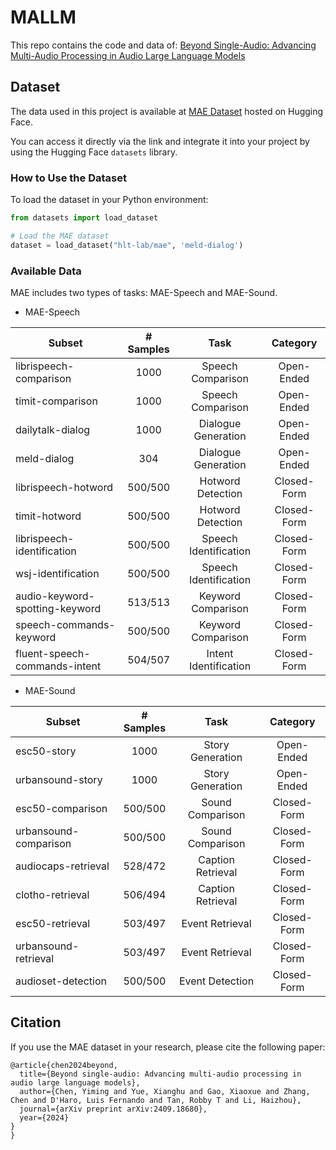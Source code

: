 # MALLM

This repo contains the code and data of:
[Beyond Single-Audio: Advancing Multi-Audio Processing in Audio Large Language Models](https://arxiv.org/abs/2409.18680)


## Dataset

The data used in this project is available at [MAE Dataset](https://huggingface.co/datasets/hlt-lab/mae) hosted on Hugging Face.

You can access it directly via the link and integrate it into your project by using the Hugging Face `datasets` library.

### How to Use the Dataset

To load the dataset in your Python environment:

```python
from datasets import load_dataset

# Load the MAE dataset
dataset = load_dataset("hlt-lab/mae", 'meld-dialog')
```

### Available Data
MAE includes two types of tasks: MAE-Speech and MAE-Sound.

- MAE-Speech

| Subset                         | # Samples |         Task          |  Category   |
|--------------------------------|:---------:|:---------------------:|:-----------:|
| librispeech-comparison         |   1000    |   Speech Comparison   | Open-Ended  |
| timit-comparison               |   1000    |   Speech Comparison   | Open-Ended  |
| dailytalk-dialog               |   1000    |  Dialogue Generation  | Open-Ended  |
| meld-dialog                    |    304    |  Dialogue Generation  | Open-Ended  |
| librispeech-hotword            |  500/500  |   Hotword Detection   | Closed-Form |
| timit-hotword                  |  500/500  |   Hotword Detection   | Closed-Form |
| librispeech-identification     |  500/500  | Speech Identification | Closed-Form |
| wsj-identification             |  500/500  | Speech Identification | Closed-Form |
| audio-keyword-spotting-keyword |  513/513  |  Keyword Comparison   | Closed-Form |
| speech-commands-keyword        |  500/500  |  Keyword Comparison   | Closed-Form |
| fluent-speech-commands-intent  |  504/507  | Intent Identification | Closed-Form |

- MAE-Sound

| Subset                | # Samples |       Task        |  Category   |
|-----------------------|:---------:|:-----------------:|:-----------:|
| esc50-story           |   1000    | Story Generation  | Open-Ended  |
| urbansound-story      |   1000    | Story Generation  | Open-Ended  |
| esc50-comparison      |  500/500  | Sound Comparison  | Closed-Form |
| urbansound-comparison |  500/500  | Sound Comparison  | Closed-Form |
| audiocaps-retrieval   |  528/472  | Caption Retrieval | Closed-Form |
| clotho-retrieval      |  506/494  | Caption Retrieval | Closed-Form |
| esc50-retrieval       |  503/497  |  Event Retrieval  | Closed-Form |
| urbansound-retrieval  |  503/497  |  Event Retrieval  | Closed-Form |
| audioset-detection    |  500/500  |  Event Detection  | Closed-Form |

## Citation
If you use the MAE dataset in your research, please cite the following paper:
```
@article{chen2024beyond,
  title={Beyond single-audio: Advancing multi-audio processing in audio large language models},
  author={Chen, Yiming and Yue, Xianghu and Gao, Xiaoxue and Zhang, Chen and D'Haro, Luis Fernando and Tan, Robby T and Li, Haizhou},
  journal={arXiv preprint arXiv:2409.18680},
  year={2024}
}
}
```
